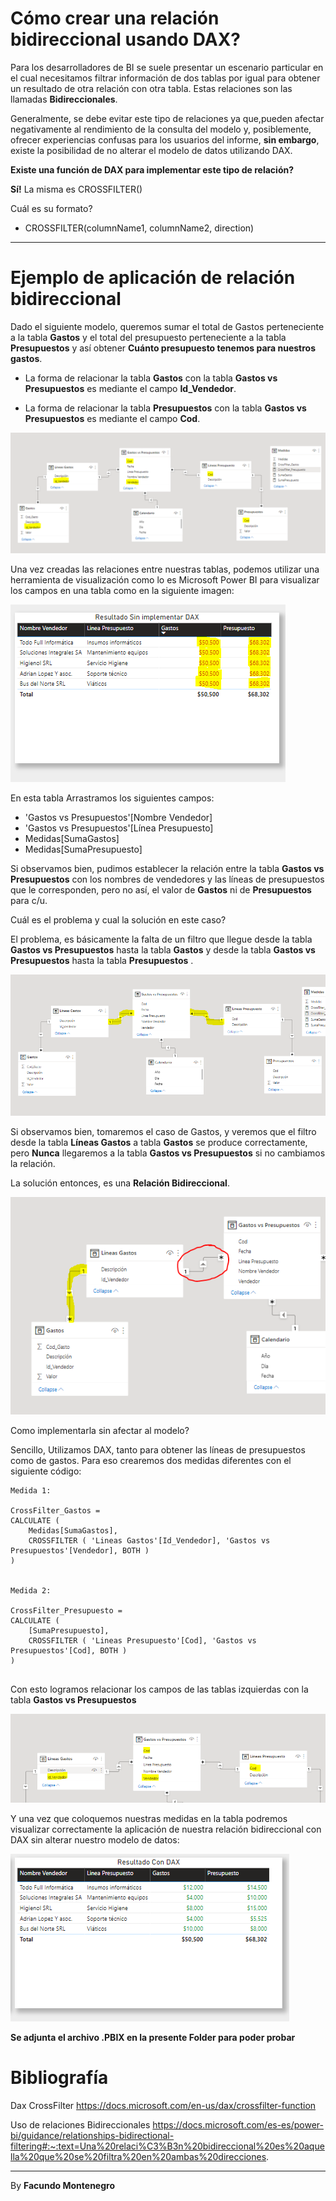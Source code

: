 # Cómo crear una relación bidireccional usando DAX? 


Para los desarrolladores de BI se suele presentar un escenario particular en el cual necesitamos filtrar información de dos tablas por igual para obtener un resultado de otra relación con otra tabla. Estas relaciones son las llamadas **Bidireccionales**.


Generalmente, se debe evitar este tipo de relaciones ya que,pueden afectar negativamente al rendimiento de la consulta del modelo y, posiblemente, ofrecer experiencias confusas para los usuarios del informe, **sin embargo**, existe la posibilidad de no alterar el modelo de datos utilizando DAX.

**Existe una función de DAX para implementar este tipo de relación?**

**Sí!** La misma es CROSSFILTER()

Cuál es su formato?

- CROSSFILTER(columnName1, columnName2, direction) 

--- 

# Ejemplo de aplicación de relación bidireccional

Dado el siguiente modelo, queremos sumar el total de Gastos perteneciente a la tabla **Gastos** y el total del presupuesto perteneciente a la tabla **Presupuestos** y así obtener **Cuánto presupuesto tenemos para nuestros gastos**.

- La forma de relacionar la tabla **Gastos** con la tabla **Gastos vs Presupuestos** es mediante el campo **Id_Vendedor**.

- La forma de relacionar la tabla **Presupuestos** con la tabla **Gastos vs Presupuestos** es mediante el campo **Cod**.

![Foto modelo](capture.PNG)

Una vez creadas las relaciones entre nuestras tablas, podemos utilizar una herramienta de visualización como lo es Microsoft Power BI para visualizar los campos en una tabla como en la siguiente imagen:


![Foto Tabla](capture1.PNG)

En esta tabla Arrastramos los siguientes campos:

- 'Gastos vs Presupuestos'[Nombre Vendedor]
- 'Gastos vs Presupuestos'[Línea Presupuesto]
-  Medidas[SumaGastos]
-  Medidas[SumaPresupuesto]

Si observamos bien, pudimos establecer la relación entre la tabla **Gastos vs Presupuestos** con los nombres de vendedores y las líneas de presupuestos que le corresponden, pero no así, el valor de **Gastos** ni de **Presupuestos** para c/u.

Cuál es el problema y cual la solución en este caso?

El problema, es básicamente la falta de un filtro que llegue desde la tabla **Gastos vs Presupuestos** hasta la tabla **Gastos** y desde la tabla **Gastos vs Presupuestos** hasta la tabla **Presupuestos** .

![Foto Tabla](capture2.PNG)

 Si observamos bien, tomaremos el caso de Gastos, y veremos que el filtro desde la tabla **Líneas Gastos** a tabla **Gastos** se produce correctamente, pero **Nunca** llegaremos a la tabla **Gastos vs Presupuestos** si no cambiamos la relación. 
 
 La solución entonces, es una **Relación Bidireccional**.

![Foto Tabla2](capture3.PNG)

Como implementarla sin afectar al modelo?

Sencillo, Utilizamos DAX, tanto para obtener las líneas de presupuestos como de gastos. Para eso crearemos dos medidas diferentes con el siguiente código:

~~~
Medida 1:

CrossFilter_Gastos = 
CALCULATE (
    Medidas[SumaGastos],
    CROSSFILTER ( 'Lineas Gastos'[Id_Vendedor], 'Gastos vs Presupuestos'[Vendedor], BOTH )
)


Medida 2:

CrossFilter_Presupuesto = 
CALCULATE (
    [SumaPresupuesto],
    CROSSFILTER ( 'Lineas Presupuesto'[Cod], 'Gastos vs Presupuestos'[Cod], BOTH )
)


~~~

Con esto logramos relacionar los campos de las tablas izquierdas con la tabla **Gastos vs Presupuestos** 

![Foto Tabla2](capture4.PNG)

Y una vez que coloquemos nuestras medidas en la tabla podremos visualizar correctamente la aplicación de nuestra relación bidireccional con DAX sin alterar nuestro modelo de datos:


![Foto Tabla2](capture5.PNG)


**Se adjunta el archivo .PBIX en la presente Folder para poder probar**

# Bibliografía

Dax CrossFilter https://docs.microsoft.com/en-us/dax/crossfilter-function

Uso de relaciones Bidireccionales https://docs.microsoft.com/es-es/power-bi/guidance/relationships-bidirectional-filtering#:~:text=Una%20relaci%C3%B3n%20bidireccional%20es%20aquella%20que%20se%20filtra%20en%20ambas%20direcciones.

---

By **Facundo Montenegro**
